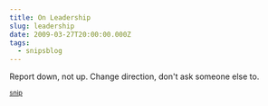 ```yaml
---
title: On Leadership
slug: leadership
date: 2009-03-27T20:00:00.000Z
tags:
  - snipsblog
---
```

Report down, not up.
Change direction, don't ask someone else to.

<small>[snip](https://github.com/isaacs/snips)</small>
